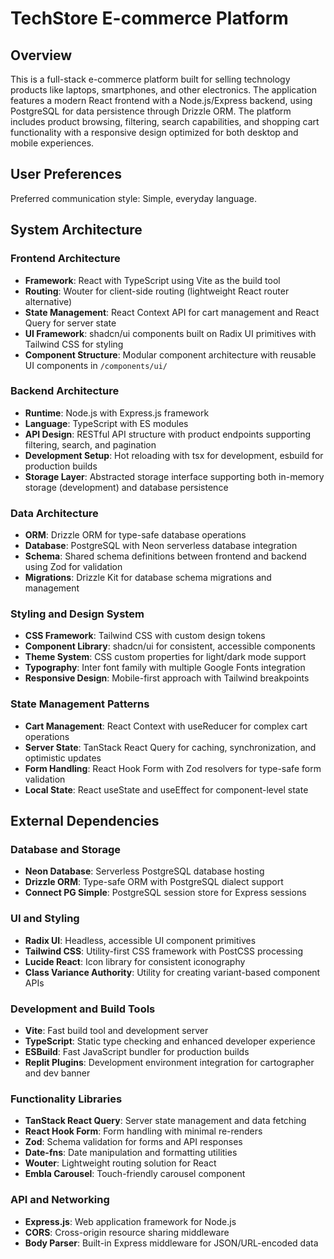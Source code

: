 # TechStore E-commerce Platform

## Overview

This is a full-stack e-commerce platform built for selling technology products like laptops, smartphones, and other electronics. The application features a modern React frontend with a Node.js/Express backend, using PostgreSQL for data persistence through Drizzle ORM. The platform includes product browsing, filtering, search capabilities, and shopping cart functionality with a responsive design optimized for both desktop and mobile experiences.

## User Preferences

Preferred communication style: Simple, everyday language.

## System Architecture

### Frontend Architecture
- **Framework**: React with TypeScript using Vite as the build tool
- **Routing**: Wouter for client-side routing (lightweight React router alternative)
- **State Management**: React Context API for cart management and React Query for server state
- **UI Framework**: shadcn/ui components built on Radix UI primitives with Tailwind CSS for styling
- **Component Structure**: Modular component architecture with reusable UI components in `/components/ui/`

### Backend Architecture
- **Runtime**: Node.js with Express.js framework
- **Language**: TypeScript with ES modules
- **API Design**: RESTful API structure with product endpoints supporting filtering, search, and pagination
- **Development Setup**: Hot reloading with tsx for development, esbuild for production builds
- **Storage Layer**: Abstracted storage interface supporting both in-memory storage (development) and database persistence

### Data Architecture
- **ORM**: Drizzle ORM for type-safe database operations
- **Database**: PostgreSQL with Neon serverless database integration
- **Schema**: Shared schema definitions between frontend and backend using Zod for validation
- **Migrations**: Drizzle Kit for database schema migrations and management

### Styling and Design System
- **CSS Framework**: Tailwind CSS with custom design tokens
- **Component Library**: shadcn/ui for consistent, accessible components
- **Theme System**: CSS custom properties for light/dark mode support
- **Typography**: Inter font family with multiple Google Fonts integration
- **Responsive Design**: Mobile-first approach with Tailwind breakpoints

### State Management Patterns
- **Cart Management**: React Context with useReducer for complex cart operations
- **Server State**: TanStack React Query for caching, synchronization, and optimistic updates
- **Form Handling**: React Hook Form with Zod resolvers for type-safe form validation
- **Local State**: React useState and useEffect for component-level state

## External Dependencies

### Database and Storage
- **Neon Database**: Serverless PostgreSQL database hosting
- **Drizzle ORM**: Type-safe ORM with PostgreSQL dialect support
- **Connect PG Simple**: PostgreSQL session store for Express sessions

### UI and Styling
- **Radix UI**: Headless, accessible UI component primitives
- **Tailwind CSS**: Utility-first CSS framework with PostCSS processing
- **Lucide React**: Icon library for consistent iconography
- **Class Variance Authority**: Utility for creating variant-based component APIs

### Development and Build Tools
- **Vite**: Fast build tool and development server
- **TypeScript**: Static type checking and enhanced developer experience
- **ESBuild**: Fast JavaScript bundler for production builds
- **Replit Plugins**: Development environment integration for cartographer and dev banner

### Functionality Libraries
- **TanStack React Query**: Server state management and data fetching
- **React Hook Form**: Form handling with minimal re-renders
- **Zod**: Schema validation for forms and API responses
- **Date-fns**: Date manipulation and formatting utilities
- **Wouter**: Lightweight routing solution for React
- **Embla Carousel**: Touch-friendly carousel component

### API and Networking
- **Express.js**: Web application framework for Node.js
- **CORS**: Cross-origin resource sharing middleware
- **Body Parser**: Built-in Express middleware for JSON/URL-encoded data